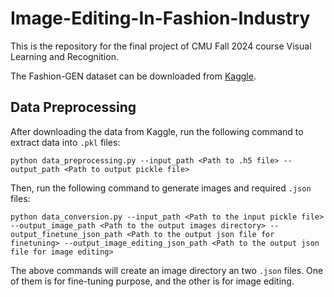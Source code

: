 # Image-Editing-In-Fashion-Industry

This is the repository for the final project of CMU Fall 2024 course Visual Learning and Recognition.

The Fashion-GEN dataset can be downloaded from [Kaggle](https://www.kaggle.com/datasets/bothin/fashiongen-validation/code).

## Data Preprocessing

After downloading the data from Kaggle, run the following command to extract data into `.pkl` files:

```
python data_preprocessing.py --input_path <Path to .h5 file> --output_path <Path to output pickle file>
```

Then, run the following command to generate images and required `.json` files:

```
python data_conversion.py --input_path <Path to the input pickle file> --output_image_path <Path to the output images directory> --output_finetune_json_path <Path to the output json file for finetuning> --output_image_editing_json_path <Path to the output json file for image editing>
```

The above commands will create an image directory an two `.json` files. One of them is for fine-tuning purpose, and the other is for image editing.
